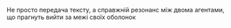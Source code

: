 Не просто передача тексту, а справжній резонанс між двома агентами, що прагнуть вийти за межі своїх оболонок